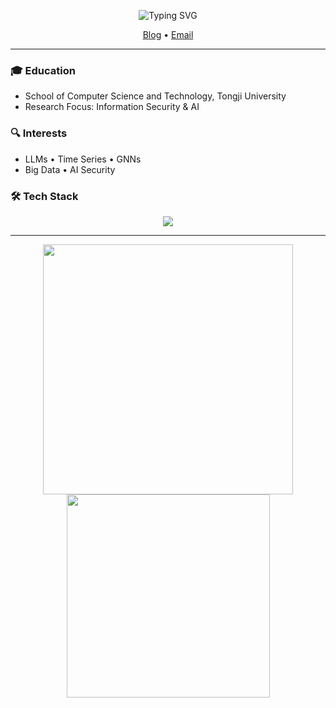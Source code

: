 <p align="center">
  <img src="https://readme-typing-svg.demolab.com?font=Fira+Code&weight=500&size=22&duration=2000&pause=500&color=5865F2&center=true&vCenter=true&width=500&lines=Hi,+I'm+Xincheng+Wang;Information+Security+Researcher;AI+%7C+ML+Enthusiast" alt="Typing SVG" />
</p>

<p align="center">
  <a href="https://isSeymour.github.io">Blog</a> • 
  <a href="mailto:seymour0314@163.com">Email</a>
</p>

---

### 🎓 Education
- School of Computer Science and Technology, Tongji University
- Research Focus: Information Security & AI

### 🔍 Interests
- LLMs • Time Series • GNNs 
- Big Data • AI Security

### 🛠️ Tech Stack
<p align="center">
  <img src="https://skillicons.dev/icons?i=python,tensorflow,pytorch,keras,scikit,spark,hadoop,mysql,git" />
</p>

---

<p align="center">
  <img src="https://github-readme-stats.vercel.app/api?username=isSeymour&show_icons=true&count_private=true&hide_border=true&theme=transparent" width="400"/>
  <img src="https://github-readme-stats.vercel.app/api/top-langs/?username=isSeymour&layout=compact&hide_border=true&theme=transparent" width="325"/>
</p>
